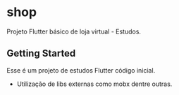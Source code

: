 # shop

Projeto Flutter básico de loja virtual - Estudos.

## Getting Started

Esse é um projeto de estudos Flutter código inicial.

- Utilização de libs externas como mobx dentre outras.
